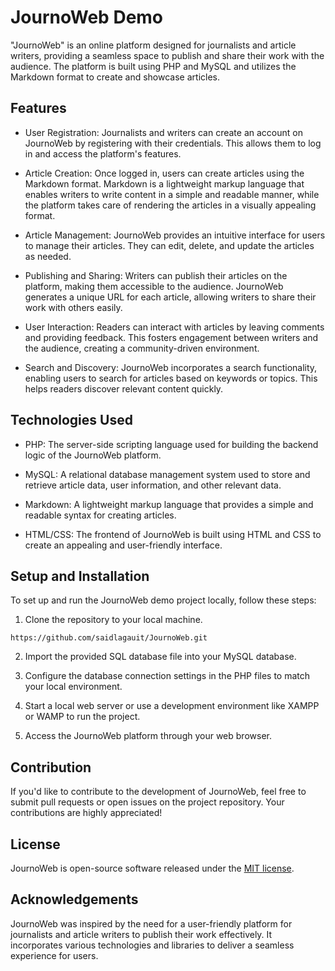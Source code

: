 # JournoWeb Demo

"JournoWeb" is an online platform designed for journalists and article writers, providing a seamless space to publish and share their work with the audience. The platform is built using PHP and MySQL and utilizes the Markdown format to create and showcase articles.

## Features

- User Registration: Journalists and writers can create an account on JournoWeb by registering with their credentials. This allows them to log in and access the platform's features.

- Article Creation: Once logged in, users can create articles using the Markdown format. Markdown is a lightweight markup language that enables writers to write content in a simple and readable manner, while the platform takes care of rendering the articles in a visually appealing format.

- Article Management: JournoWeb provides an intuitive interface for users to manage their articles. They can edit, delete, and update the articles as needed.

- Publishing and Sharing: Writers can publish their articles on the platform, making them accessible to the audience. JournoWeb generates a unique URL for each article, allowing writers to share their work with others easily.

- User Interaction: Readers can interact with articles by leaving comments and providing feedback. This fosters engagement between writers and the audience, creating a community-driven environment.

- Search and Discovery: JournoWeb incorporates a search functionality, enabling users to search for articles based on keywords or topics. This helps readers discover relevant content quickly.

## Technologies Used

- PHP: The server-side scripting language used for building the backend logic of the JournoWeb platform.

- MySQL: A relational database management system used to store and retrieve article data, user information, and other relevant data.

- Markdown: A lightweight markup language that provides a simple and readable syntax for creating articles.

- HTML/CSS: The frontend of JournoWeb is built using HTML and CSS to create an appealing and user-friendly interface.

## Setup and Installation

To set up and run the JournoWeb demo project locally, follow these steps:

1. Clone the repository to your local machine.

```
https://github.com/saidlagauit/JournoWeb.git
```

2. Import the provided SQL database file into your MySQL database.

3. Configure the database connection settings in the PHP files to match your local environment.

4. Start a local web server or use a development environment like XAMPP or WAMP to run the project.

5. Access the JournoWeb platform through your web browser.

## Contribution

If you'd like to contribute to the development of JournoWeb, feel free to submit pull requests or open issues on the project repository. Your contributions are highly appreciated!

## License

JournoWeb is open-source software released under the [MIT license](https://opensource.org/licenses/MIT).

## Acknowledgements

JournoWeb was inspired by the need for a user-friendly platform for journalists and article writers to publish their work effectively. It incorporates various technologies and libraries to deliver a seamless experience for users.
